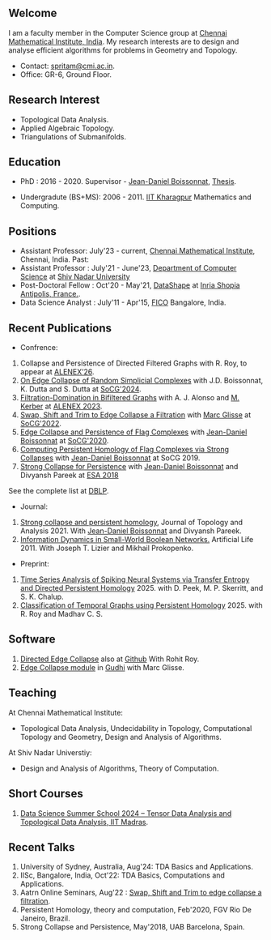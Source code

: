 ## Welcome

I am a faculty member in the Computer Science group at [Chennai Mathematical Institute, India](https://www.cmi.ac.in//). 
My research interests are to design and analyse efficient algorithms for problems in Geometry and Topology. 

<!-- have co-developed the [edge collapse module](https://gudhi.inria.fr/doc/latest/group__edge__collapse.html) in [Gudhi](https://gudhi.inria.fr/) with Marc 
Glisse. The module is the state-of-the-art simplification software to speed-up the computation of persistent homology of a flag filtration. -->

- Contact: spritam@cmi.ac.in. 
- Office: GR-6, Ground Floor.
## Research Interest
- Topological Data Analysis.
- Applied Algebraic Topology.
- Triangulations of Submanifolds.

## Education
- PhD : 2016 - 2020. Supervisor - [Jean-Daniel Boissonnat](https://www-sop.inria.fr/members/Jean-Daniel.Boissonnat/), [Thesis](https://hal.inria.fr/tel-02962587v2/document#:~:text=The%20basic%20idea%20is%20to,PH%20as%20the%20initial%20one.).

- Undergradute (BS+MS): 2006 - 2011. [IIT Kharagpur](http://www.iitkgp.ac.in/) Mathematics and Computing.

## Positions
- Assistant Professor: July'23 - current, [Chennai Mathematical Institute](https://www.cmi.ac.in//), Chennai, India.
Past:
- Assistant Professor : July'21 - June'23, [Department of Computer Science](https://cse.snu.edu.in/) at [Shiv Nadar University](https://snu.edu.in/home)
- Post-Doctoral Fellow : Oct'20 - May'21, [DataShape](https://www.inria.fr/en/datashape) at [Inria Shopia Antipolis, France.](https://www.inria.fr/en/inria-centre-universite-cote-azur).
- Data Science Analyst : July'11 - Apr'15, [FICO](https://www.fico.com/en/about-us) Bangalore, India.
  

## Recent Publications
- Confrence:
1. Collapse and Persistence of Directed Filtered Graphs with R. Roy, to appear at [ALENEX’26](https://www.siam.org/conferences-events/siam-conferences/alenex26/program/accepted-papers/).
2. [On Edge Collapse of Random Simplicial Complexes](https://drops.dagstuhl.de/entities/document/10.4230/LIPIcs.SoCG.2024.21) with J.D. Boissonnat, K. Dutta and S. Dutta at [SoCG'2024](https://socg24.athenarc.gr/socg.html).
3. [Filtration-Domination in Bifiltered Graphs](http://arxiv.org/abs/2211.05574) with A. J. Alonso and [M. Kerber](http://www.geometrie.tugraz.at/kerber/) at [ALENEX 2023](https://www.siam.org/conferences/cm/conference/alenex23).
4. [Swap, Shift and Trim to Edge Collapse a Filtration](https://drops.dagstuhl.de/opus/volltexte/2022/16052/pdf/LIPIcs-SoCG-2022-44.pdf) with [Marc Glisse](https://geometrica.saclay.inria.fr/team/Marc.Glisse/) at [SoCG'2022](https://www.inf.fu-berlin.de/inst/ag-ti/socg22/socg.html).
5. [Edge Collapse and Persistence of Flag Complexes](https://drops.dagstuhl.de/opus/volltexte/2020/12177/pdf/LIPIcs-SoCG-2020-19.pdf) with [Jean-Daniel Boissonnat](https://www-sop.inria.fr/members/Jean-Daniel.Boissonnat/) at [SoCG'2020](https://socg20.inf.ethz.ch/).
6. [Computing Persistent Homology of Flag Complexes via Strong Collapses](https://drops.dagstuhl.de/opus/volltexte/2019/10459/pdf/LIPIcs-SoCG-2019-55.pdf) with [Jean-Daniel Boissonnat](https://www-sop.inria.fr/members/Jean-Daniel.Boissonnat/) at SoCG 2019.
7. [Strong Collapse for Persistence]() with [Jean-Daniel Boissonnat](https://www-sop.inria.fr/members/Jean-Daniel.Boissonnat/)  and Divyansh Pareek at  [ESA 2018](http://algo2018.hiit.fi/esa/)

See the complete list at [DBLP](https://dblp.org/pid/42/10192.html).

- Journal:
1. [Strong collapse and persistent homology](https://www.worldscientific.com/doi/abs/10.1142/S1793525321500291), Journal of Topology and Analysis 2021. With [Jean-Daniel Boissonnat](https://www-sop.inria.fr/members/Jean-Daniel.Boissonnat/) and Divyansh Pareek.
2. [Information Dynamics in Small-World Boolean Networks.](https://doi.org/10.1162/artl_a_00040)  Artificial Life 2011. With	Joseph T. Lizier and Mikhail Prokopenko.

- Preprint:
1. [Time Series Analysis of Spiking Neural Systems via Transfer Entropy and Directed Persistent Homology](https://www.arxiv.org/abs/2508.19048) 2025. with D. Peek, M. P. Skerritt, and S. K. Chalup.
2. [Classification of Temporal Graphs using Persistent Homology](https://arxiv.org/pdf/2502.10076) 2025. with R. Roy and Madhav C. S.

## Software
1. [Directed Edge Collapse](https://zenodo.org/records/17310902) also at [Github](https://github.com/dircoll/DirEdgeCollapser) With Rohit Roy.
2. [Edge Collapse module](https://gudhi.inria.fr/doc/latest/group__edge__collapse.html) in [Gudhi](https://gudhi.inria.fr/) with Marc Glisse.

## Teaching
At Chennai Mathematical Institute:
- Topological Data Analysis, Undecidability in Topology, Computational Topology and Geometry, Design and Analysis of Algorithms.
   
At Shiv Nadar Universtiy:
- Design and Analysis of Algorithms, Theory of Computation. 
## Short Courses
1. [Data Science Summer School 2024 – Tensor Data Analysis and Topological Data Analysis, IIT Madras](https://dsai.iitm.ac.in/2024/07/04/data-science-summer-school-2024/).
   
## Recent Talks
1. University of Sydney, Australia, Aug'24: TDA Basics and Applications. 
2. IISc, Bangalore, India, Oct'22:  TDA Basics, Computations and Applications.
3. Aatrn Online Seminars, Aug'22 : [Swap, Shift and Trim to edge collapse a filtration](https://www.youtube.com/watch?v=OsUHMf0OjLk&t=949s).
4. Persistent Homology, theory and computation, Feb'2020, FGV Rio De Janeiro, Brazil.
5. Strong Collapse and Persistence, May'2018, UAB Barcelona, Spain.

<!-- /Whenever you commit to this repository, GitHub Pages will run [Jekyll](https://jekyllrb.com/) to rebuild the pages in your site, from the content in your Markdown files.

### Markdown

Markdown is a lightweight and easy-to-use syntax for styling your writing. It includes conventions for

```markdown
Syntax highlighted code block

# Siddharth Pritam
## Header 2
### Header 3

- Bulleted
- List

1. Numbered
2. List

**Bold** and _Italic_ and `Code` text

[Link](url) and ![Image](src)
```

For more details see [Basic writing and formatting syntax](https://docs.github.com/en/github/writing-on-github/getting-started-with-writing-and-formatting-on-github/basic-writing-and-formatting-syntax).

### Jekyll Themes

Your Pages site will use the layout and styles from the Jekyll theme you have selected in your [repository settings](https://github.com/siddharthpritam/siddharthpritam.github.io/settings/pages). The name of this theme is saved in the Jekyll `_config.yml` configuration file.

### Support or Contact

Having trouble with Pages? Check out our [documentation](https://docs.github.com/categories/github-pages-basics/) or [contact support](https://support.github.com/contact) and we’ll help you sort it out. --->

